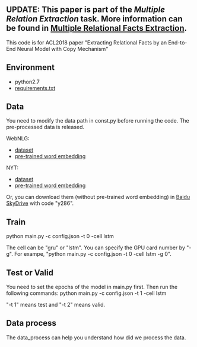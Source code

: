 ## UPDATE: This paper is part of the *Multiple Relation Extraction* task. More information can be found in [Multiple Relational Facts Extraction](https://github.com/xiangrongzeng/multi_re).


This code is for ACL2018 paper "Extracting Relational Facts by an End-to-End Neural Model with Copy Mechanism"
## Environment
 - python2.7
 - [requirements.txt](https://github.com/xiangrongzeng/copy_re/blob/master/requirements.txt)

## Data

You need to modify the data path in const.py before running the code.
The pre-processed data is released.

WebNLG:

 - [dataset](https://drive.google.com/open?id=1zISxYa-8ROe2Zv8iRc82jY9QsQrfY1Vj)
 - [pre-trained word embedding](https://drive.google.com/open?id=1LOT2-JxjjglCFyxv-JQAJlJvEmleSXZl)

NYT:

 - [dataset](https://drive.google.com/open?id=10f24s9gM7NdyO3z5OqQxJgYud4NnCJg3)
 - [pre-trained word embedding](https://drive.google.com/open?id=1yVjN-0lZid6YJmsX5g8x_YKiCfnRy8IL)
 
Or, you can download them (without pre-trained word embedding) in [Baidu SkyDrive](https://pan.baidu.com/s/1BcbFmCvHGNfaiQDyDma-JA) with code "y286".

## Train

 python main.py -c config.json -t 0 -cell lstm

The cell can be "gru" or "lstm".
You can specify the GPU card number by "-g". For exampe, "python main.py -c config.json -t 0 -cell lstm -g 0".

## Test or Valid

You need to set the epochs of the model in main.py first. Then run the following commands:
 python main.py -c config.json -t 1 -cell lstm

"-t 1" means test and "-t 2" means valid.

## Data process

The data_process can help you understand how did we process the data.

